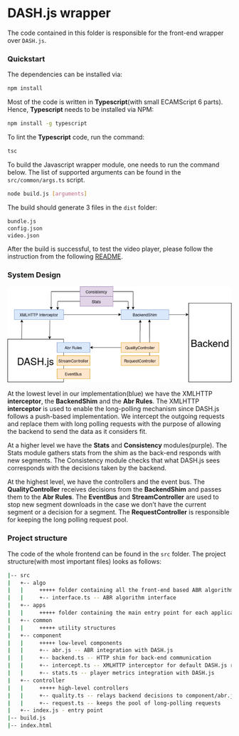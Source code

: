 # DASH.js wrapper

The code contained in this folder is responsible for the front-end wrapper over `DASH.js`.

### Quickstart

The dependencies can be installed via:
```bash
npm install
```

Most of the code is written in **Typescript**(with small ECAMScript 6 parts). Hence, **Typescript** needs to be installed via NPM:
```bash
npm install -g typescript
```

To lint the **Typescript** code, run the command:
```bash
tsc
```

To build the Javascript wrapper module, one needs to run the command below. The list of supported arguments can be found in the `src/common/args.ts` script.
```bash
node build.js [arguments]
```

The build should generate 3 files in the `dist` folder:
```
bundle.js
config.json
video.json
```

After the build is successful, to test the video player, please follow the instruction from the following [README](../quic/README.md).

### System Design

![ ](../docs/Frontend.png)

At the lowest level in our implementation(blue) we have the XMLHTTP **interceptor**, the **BackendShim** and the **Abr Rules**. The XMLHTTP **interceptor** is used to enable the long-polling mechanism since DASH.js follows a push-based implementation. We intercept the outgoing requests and replace them with long polling requests with the purpose of allowing the backend to send the data as it considers fit.

At a higher level we have the **Stats** and **Consistency** modules(purple). The Stats module gathers stats from the shim as the back-end responds with new segments. The Consistency module checks that what DASH.js sees corresponds with the decisions taken by the backend.

At the highest level, we have the controllers and the event bus. The **QualityController** receives decisions from the **BackendShim** and passes them to the **Abr Rules**. The **EventBus** and **StreamController** are used to stop new segment downloads in the case we don’t have the current segment or a decision for a segment. The **RequestController** is responsible for keeping the long polling request pool.

### Project structure

The code of the whole frontend can be found in the `src` folder. The project structure(with most important files) looks as follows:
```bash
|-- src
|   +-- algo
|   |     +++++ folder containing all the front-end based ABR algorithms
|   |     +-- interface.ts -- ABR algorithm interface
|   +-- apps
|   |     +++++ folder containing the main entry point for each application
|   +-- common
|   |     +++++ utility structures
|   +-- component
|   |     +++++ low-level components
|   |     +-- abr.js -- ABR integration with DASH.js
|   |     +-- backend.ts -- HTTP shim for back-end communication
|   |     +-- intercept.ts -- XMLHTTP interceptor for default DASH.js requests
|   |     +-- stats.ts -- player metrics integration with DASH.js
|   +-- controller
|   |     +++++ high-level controllers
|   |     +-- quality.ts -- relays backend decisions to component/abr.js
|   |     +-- request.ts -- keeps the pool of long-polling requests
|   +-- index.js - entry point
|-- build.js
|-- index.html
```

